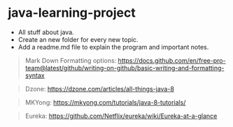 # java-learning-project
* All stuff about java. 
* Create an new folder for every new topic. 
* Add a readme.md file to explain the program and important notes.

> Mark Down Formatting options: https://docs.github.com/en/free-pro-team@latest/github/writing-on-github/basic-writing-and-formatting-syntax

> Dzone: https://dzone.com/articles/all-things-java-8  

> MKYong: https://mkyong.com/tutorials/java-8-tutorials/ 

> Eureka: https://github.com/Netflix/eureka/wiki/Eureka-at-a-glance
